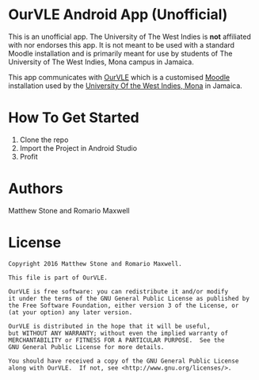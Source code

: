 # OurVLE Android App (Unofficial)
This is an unofficial app. The University of The West Indies is **not** affiliated with nor endorses this app. It is not meant to be used with a standard Moodle installation and is primarily meant for use by students of The University of The West Indies, Mona campus in Jamaica.

This app communicates with [OurVLE](http://ourvle.mona.uwi.edu/) which is a customised [Moodle](https://moodle.org/) installation used by the [University Of the West Indies, Mona](https://www.mona.uwi.edu/) in Jamaica.

# How To Get Started
1. Clone the repo
2. Import the Project in Android Studio
3. Profit

# Authors
Matthew Stone and Romario Maxwell

# License
```
Copyright 2016 Matthew Stone and Romario Maxwell.

This file is part of OurVLE.

OurVLE is free software: you can redistribute it and/or modify
it under the terms of the GNU General Public License as published by
the Free Software Foundation, either version 3 of the License, or
(at your option) any later version.

OurVLE is distributed in the hope that it will be useful,
but WITHOUT ANY WARRANTY; without even the implied warranty of
MERCHANTABILITY or FITNESS FOR A PARTICULAR PURPOSE.  See the
GNU General Public License for more details.

You should have received a copy of the GNU General Public License
along with OurVLE.  If not, see <http://www.gnu.org/licenses/>.
```
